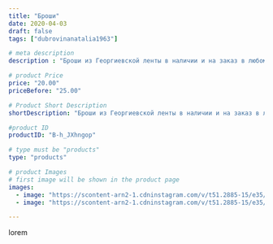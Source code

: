 ```yaml
---
title: "Броши"
date: 2020-04-03
draft: false
tags: ["dubrovinanatalia1963"]

# meta description
description : "Броши из Георгиевской ленты в наличии и на заказ в любом количестве.Обращаться в личку."

# product Price
price: "20.00"
priceBefore: "25.00"

# Product Short Description
shortDescription: "Броши из Георгиевской ленты в наличии и на заказ в любом количестве.Обращаться в личку."

#product ID
productID: "B-h_JXhngop"

# type must be "products"
type: "products"

# product Images
# first image will be shown in the product page
images:
  - image: "https://scontent-arn2-1.cdninstagram.com/v/t51.2885-15/e35/91443519_975927302805249_360946284521713978_n.jpg?_nc_ht=scontent-arn2-1.cdninstagram.com&_nc_cat=109&_nc_ohc=v0T6G3OCM7wAX9VVINB&se=7&tp=1&oh=f544ccc4ffdc07f2ed0b87d724d83307&oe=605C5A8C&ig_cache_key=MjI3OTM4MDYwMzYyNzMxODA3Mw%3D%3D.2"
  - image: "https://scontent-arn2-1.cdninstagram.com/v/t51.2885-15/e35/91792028_103544607911797_6243376150622528428_n.jpg?_nc_ht=scontent-arn2-1.cdninstagram.com&_nc_cat=101&_nc_ohc=N3u4dDEK_iEAX9PeMFf&se=7&tp=1&oh=98dbc3d68e43ee61651b0fc63b5bb8c9&oe=605B97DC&ig_cache_key=MjI3OTM4MDYwMzYzNTYzMjQ4NQ%3D%3D.2"

---
```

lorem

